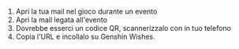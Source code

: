 1) Apri la tua mail nel gioco durante un evento
2) Apri la mail legata all'evento
3) Dovrebbe esserci un codice QR, scannerizzalo con in tuo telefono
4) Copia l'URL e incollalo su Genshin Wishes.

